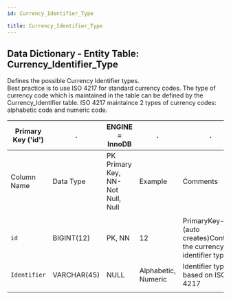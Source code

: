 ```yaml
---
id: Currency_Identifier_Type

title: Currency_Identifier_Type
---
```


## Data Dictionary - Entity Table: Currency_Identifier_Type

Defines the possible Currency Identifier types.  
Best practice is to use ISO 4217 for standard currency codes. The type of currency code which is maintained in the table can be defined by the Currency_Identifier table.
ISO 4217 maintaince 2 types of currency codes: alphabetic code and numeric code.

| Primary Key ('id')|.|ENGINE = InnoDB|.|.|
|---|---|---|---|---|
|Column Name|Data Type|PK Primary Key, NN-Not Null, Null|Example|Comments|
||
|`id`|BIGINT(12)|PK, NN|12|PrimaryKey-ID (auto creates)Contains the currency identifier types|
|`Identifier`|VARCHAR(45)|NULL|Alphabetic, Numeric|Identifier type based on ISO 4217|
||

